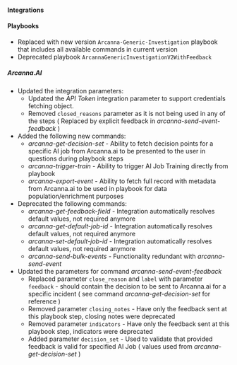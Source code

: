 #### Integrations

#### Playbooks 
  - Replaced with new version `Arcanna-Generic-Investigation` playbook that includes all available commands in current version
  - Deprecated playbook `ArcannaGenericInvestigationV2WithFeedback`

##### Arcanna.AI
  - Updated the integration parameters: 
    - Updated the *API Token* integration parameter to support credentials fetching object.
    - Removed `closed_reasons` parameter as it is not being used in any of the steps ( Replaced by explicit feedback in *arcanna-send-event-feedback* )
  - Added the following new commands:
    - *arcanna-get-decision-set* - Ability to fetch decision points for a specific AI job from Arcanna.ai to be presented to the user in questions during playbook steps
    - *arcanna-trigger-train*        - Ability to trigger AI Job Training directly from playbook 
    - *arcanna-export-event*      - Ability to fetch full record with metadata from Arcanna.ai to be used in playbook for data population/enrichment purposes
  - Deprecated the following commands:
    - *arcanna-get-feedback-field* - Integration automatically resolves default values, not required anymore
    - *arcanna-get-default-job-id* - Integration automatically resolves default values, not required anymore
    - *arcanna-set-default-job-id* - Integration automatically resolves default values, not required anymore
    - *arcanna-send-bulk-events* - Functionality redundant with *arcanna-send-event*
  - Updated the parameters for command *arcanna-send-event-feedback* 
    - Replaced parameter `close_reason` and `label` with parameter `feedback` - should contain the decision to be sent to Arcanna.ai for a specific incident ( see command *arcanna-get-decision-set* for reference )
    - Removed parameter `closing_notes` - Have only the feedback sent at this playbook step, closing notes were deprecated
    - Removed parameter `indicators` - Have only the feedback sent at this playbook step, indicators were deprecated 
    - Added parameter `decision_set` - Used to validate that provided feedback is valid for specified AI Job ( values used from *arcanna-get-decision-set* )
